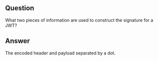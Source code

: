 ## Question

What two pieces of information are used to construct the signature for a JWT?

## Answer

The encoded header and payload separated by a dot.